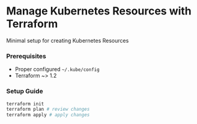 # Manage Kubernetes Resources with Terraform

Minimal setup for creating Kubernetes Resources

### Prerequisites

- Proper configured `~/.kube/config`
- Terraform ~> 1.2

### Setup Guide

```bash
terraform init
terraform plan # review changes
terraform apply # apply changes
```

